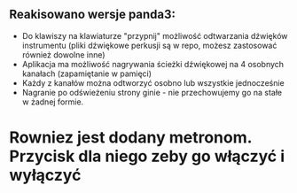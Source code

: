 ## Reakisowano wersje panda3:
- Do klawiszy na klawiaturze "przypnij" możliwość odtwarzania dźwięków instrumentu (pliki dźwiękowe perkusji są w repo, możesz zastosować również dowolne inne)
- Aplikacja ma możliwość nagrywania ścieżki dźwiękowej na 4 osobnych kanałach (zapamiętanie w pamięci)
- Każdy z kanałów można odtworzyć osobno lub wszystkie jednocześnie
- Nagranie po odświeżeniu strony ginie - nie przechowujemy go na stałe w żadnej formie.

# Rowniez jest dodany metronom. Przycisk dla niego zeby go włączyć i wyłączyć
